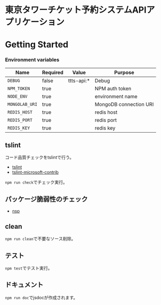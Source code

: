 # 東京タワーチケット予約システムAPIアプリケーション

# Getting Started

### Environment variables

| Name           | Required | Value      | Purpose                |
| -------------- | -------- | ---------- | ---------------------- |
| `DEBUG`        | false    | ttts-api:* | Debug                  |
| `NPM_TOKEN`    | true     |            | NPM auth token         |
| `NODE_ENV`     | true     |            | environment name       |
| `MONGOLAB_URI` | true     |            | MongoDB connection URI |
| `REDIS_HOST`   | true     |            | redis host             |
| `REDIS_PORT`   | true     |            | redis port             |
| `REDIS_KEY`    | true     |            | redis key              |

## tslint

コード品質チェックをtslintで行う。
* [tslint](https://github.com/palantir/tslint)
* [tslint-microsoft-contrib](https://github.com/Microsoft/tslint-microsoft-contrib)

`npm run check`でチェック実行。


## パッケージ脆弱性のチェック

* [nsp](https://www.npmjs.com/package/nsp)


## clean
`npm run clean`で不要なソース削除。


## テスト
`npm test`でテスト実行。


## ドキュメント
`npm run doc`でjsdocが作成されます。
